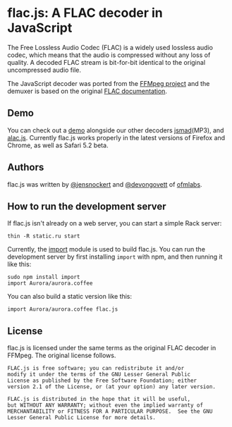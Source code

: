 flac.js: A FLAC decoder in JavaScript
=====================================

The Free Lossless Audio Codec (FLAC) is a widely used lossless audio codec, which means that the audio is compressed 
without any loss of quality.  A decoded FLAC stream is bit-for-bit identical to the original uncompressed audio file.

The JavaScript decoder was ported from the [FFMpeg project](http://ffmpeg.org/) and the demuxer is based on the original
[FLAC documentation](http://flac.sourceforge.net/format.html).

## Demo

You can check out a [demo](http://labs.official.fm/codecs/flac.js/) alongside our other decoders 
[jsmad](http://github.com/nddrylliog/jsmad)(MP3), and [alac.js](http://github.com/ofmlabs/alac.js).  Currently flac.js
works properly in the latest versions of Firefox and Chrome, as well as Safari 5.2 beta.

## Authors

flac.js was written by [@jensnockert](http://github.com/jensnockert) and [@devongovett](http://github.com/devongovett) 
of [ofmlabs](http://ofmlabs.org/).

## How to run the development server

If flac.js isn't already on a web server, you can start a simple Rack server:

    thin -R static.ru start
    
Currently, the [import](https://github.com/devongovett/import) module is used to build flac.js.  You can run
the development server by first installing `import` with npm, and then running it like this:

    sudo npm install import
    import Aurora/aurora.coffee
    
You can also build a static version like this:

    import Aurora/aurora.coffee flac.js
    
## License

flac.js is licensed under the same terms as the original FLAC decoder in FFMpeg. The original
license follows.

    FLAC.js is free software; you can redistribute it and/or
    modify it under the terms of the GNU Lesser General Public
    License as published by the Free Software Foundation; either
    version 2.1 of the License, or (at your option) any later version.

    FLAC.js is distributed in the hope that it will be useful,
    but WITHOUT ANY WARRANTY; without even the implied warranty of
    MERCHANTABILITY or FITNESS FOR A PARTICULAR PURPOSE.  See the GNU
    Lesser General Public License for more details.